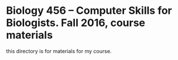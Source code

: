# Biology 456 – Computer Skills for Biologists. Fall 2016, course materials
this directory is for materials for my course. 